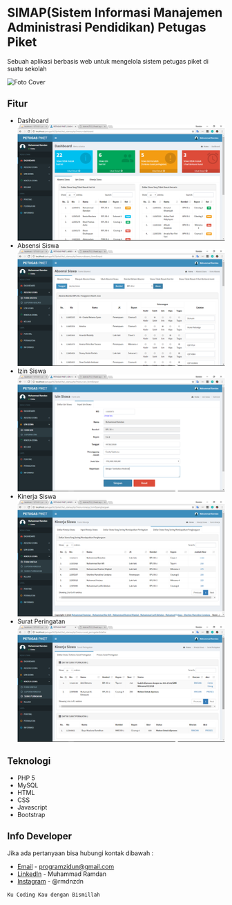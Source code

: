 # SIMAP(Sistem Informasi Manajemen Administrasi Pendidikan) Petugas Piket

Sebuah aplikasi berbasis web untuk mengelola sistem petugas piket di suatu sekolah

![Foto Cover](ss_program/index.jpg "Cover SIMAP Petugas Piket")

## Fitur
* Dashboard
![Foto Dashboard](ss_program/dashboard/absen_dsb.png "Dashboard bagian Absen Siswa")
* Absensi Siswa
![Foto Absensi Siswa](ss_program/absensi/form/input_absen_2.png "Input Absen Siswa")
* Izin Siswa
![Foto Izin Siswa](ss_program/izin/form/input.png "Input Izin Siswa")
* Kinerja Siswa
![Foto Kinerja Siswa](ss_program/kinerja/form/penghargaan_daftar.png "Daftar Penghargaan Siswa")
* Surat Peringatan
![Foto Surat Peringatan](ss_program/sp/daftar.png "Daftar Siswa yang terkena Surat Peringatan")

## Teknologi
* PHP 5
* MySQL
* HTML
* CSS
* Javascript
* Bootstrap 

## Info Developer
Jika ada pertanyaan bisa hubungi kontak dibawah : 
* [Email](mailto:programzidun@gmail.com) - programzidun@gmail.com
* [LinkedIn](https://www.linkedin.com/in/rmdnzdn/) - Muhammad Ramdan
* [Instagram](https://www.instagram.com/rmdnzdn/) - @rmdnzdn


```
Ku Coding Kau dengan Bismillah
```

